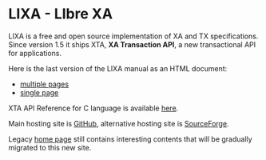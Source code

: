 # LIXA - LIbre XA

LIXA is a free and open source implementation of XA and TX specifications.
Since version 1.5 it ships XTA, **XA Transaction API**, a new transactional API for applications.

Here is the last version of the LIXA manual as an HTML document:

- [multiple pages](/manuals/html/index.html)
- [single page](/manuals/html/index_all_in_one.html)

XTA API Reference for C language is available [here](/manuals/xta/C/index.html).

Main hosting site is [GitHub](https://github.com/tiian/lixa), alternative hosting site is [SourceForge](https://sourceforge.net/projects/lixa/).

Legacy [home page](https://sourceforge.net/p/lixa/wiki/) still contains interesting contents that will be gradually migrated to this new site.
